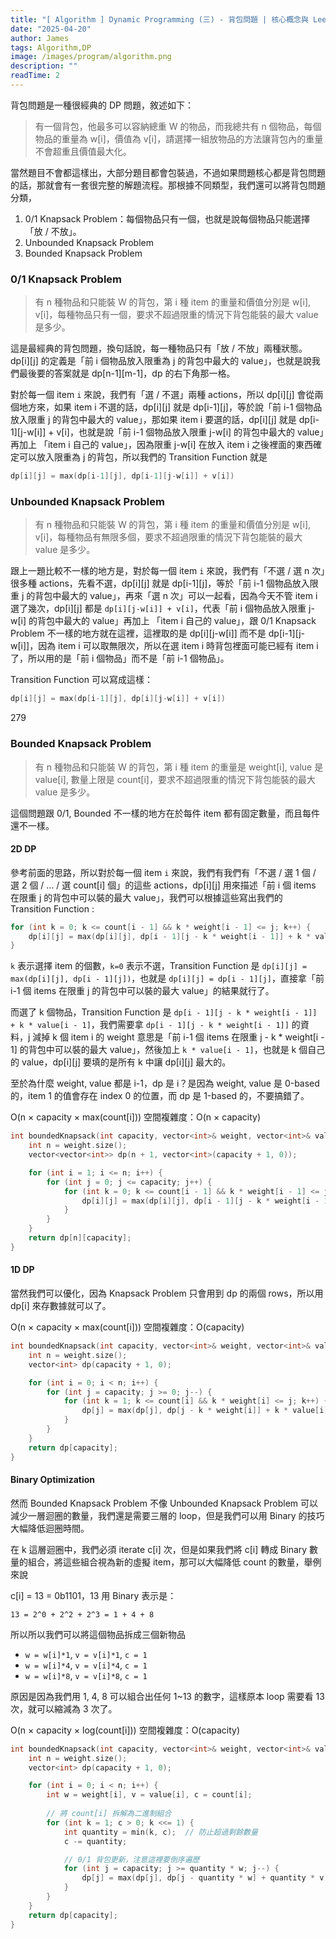 ```yaml
---
title: "[ Algorithm ] Dynamic Programming (三) - 背包問題 | 核心概念與 Leetcode 題型解析"
date: "2025-04-20"
author: James
tags: Algorithm,DP
image: /images/program/algorithm.png
description: ""
readTime: 2
---
```


背包問題是一種很經典的 DP 問題，敘述如下：

> 有一個背包，他最多可以容納總重 W 的物品，而我總共有 n 個物品，每個物品的重量為 w[i]，價值為 v[i]，請選擇一組放物品的方法讓背包內的重量不會超重且價值最大化。

當然題目不會都這樣出，大部分題目都會包裝過，不過如果問題核心都是背包問題的話，那就會有一套很完整的解題流程。那根據不同類型，我們還可以將背包問題分類，

1. 0/1 Knapsack Problem：每個物品只有一個，也就是說每個物品只能選擇「放 / 不放」。
2. Unbounded Knapsack Problem
3. Bounded Knapsack Problem



### **0/1 Knapsack Problem**

> 有 n 種物品和只能裝 W 的背包，第 i 種 item 的重量和價值分別是 w[i], v[i]，每種物品只有一個，要求不超過限重的情況下背包能裝的最大 value 是多少。

這是最經典的背包問題，換句話說，每一種物品只有「放 / 不放」兩種狀態。dp[i][j] 的定義是「前 i 個物品放入限重為 j 的背包中最大的 value」，也就是說我們最後要的答案就是 dp[n-1][m-1]，dp 的右下角那一格。

對於每一個 item `i` 來說，我們有「選 / 不選」兩種 actions，所以 dp[i][j] 會從兩個地方來，如果 item i 不選的話，dp[i][j] 就是 dp[i-1][j]，等於說「前 i-1 個物品放入限重 j 的背包中最大的 value」，那如果 item i 要選的話，dp[i][j] 就是 dp[i-1][j-w[i]] + v[i]，也就是說「前 i-1 個物品放入限重 j-w[i] 的背包中最大的 value」再加上 「item i 自己的 value」，因為限重 j-w[i] 在放入 item i 之後裡面的東西確定可以放入限重為 j 的背包，所以我們的 Transition Function 就是

```cpp
dp[i][j] = max(dp[i-1][j], dp[i-1][j-w[i]] + v[i])
```



### **Unbounded Knapsack Problem**

> 有 n 種物品和只能裝 W 的背包，第 i 種 item 的重量和價值分別是 w[i], v[i]，每種物品有無限多個，要求不超過限重的情況下背包能裝的最大 value 是多少。

跟上一題比較不一樣的地方是，對於每一個 item `i` 來說，我們有「不選 / 選 n 次」很多種 actions，先看不選，dp[i][j] 就是 dp[i-1][j]，等於「前 i-1 個物品放入限重 j 的背包中最大的 value」，再來「選 n 次」可以一起看，因為今天不管 item i 選了幾次，dp[i][j] 都是 `dp[i][j-w[i]] + v[i]`，代表「前 i 個物品放入限重 j-w[i] 的背包中最大的 value」再加上 「item i 自己的 value」，跟 0/1 Knapsack Problem 不一樣的地方就在這裡，這裡取的是 dp[i][j-w[i]] 而不是 dp[i-1][j-w[i]]，因為 item i 可以取無限次，所以在選 item i 時背包裡面可能已經有 item i 了，所以用的是「前 i 個物品」而不是「前 i-1 個物品」。

Transition Function 可以寫成這樣：

```cpp
dp[i][j] = max(dp[i-1][j], dp[i][j-w[i]] + v[i])
```

279

### **Bounded Knapsack Problem**

> 有 n 種物品和只能裝 W 的背包，第 i 種 item 的重量是 weight[i], value 是 value[i], 數量上限是 count[i]，要求不超過限重的情況下背包能裝的最大 value 是多少。

這個問題跟 0/1, Bounded 不一樣的地方在於每件 item 都有固定數量，而且每件還不一樣。

#### **2D DP**

參考前面的思路，所以對於每一個 item `i` 來說，我們有我們有「不選 / 選 1 個 / 選 2 個 / ... / 選 count[i] 個」的這些 actions，dp[i][j] 用來描述「前 i 個 items 在限重 j 的背包中可以裝的最大 value」，我們可以根據這些寫出我們的 Transition Function :

```cpp
for (int k = 0; k <= count[i - 1] && k * weight[i - 1] <= j; k++) {
    dp[i][j] = max(dp[i][j], dp[i - 1][j - k * weight[i - 1]] + k * value[i - 1]);
}
```

`k` 表示選擇 item 的個數，`k=0` 表示不選，Transition Function 是 `dp[i][j] = max(dp[i][j], dp[i - 1][j])`，也就是 `dp[i][j] = dp[i - 1][j]`，直接拿「前 i-1 個 items 在限重 j 的背包中可以裝的最大 value」的結果就行了。

而選了 k 個物品，Transition Function 是 `dp[i - 1][j - k * weight[i - 1]] + k * value[i - 1]`，我們需要拿 `dp[i - 1][j - k * weight[i - 1]]` 的資料，j 減掉 k 個 item i 的 weight 意思是「前 i-1 個 items 在限重 j - k * weight[i - 1] 的背包中可以裝的最大 value」，然後加上 `k * value[i - 1]`，也就是 k 個自己的 value，dp[i][j] 要填的是所有 k 中讓 dp[i][j] 最大的。

至於為什麼 weight, value 都是 i-1，dp 是 i？是因為 weight, value 是 0-based 的，item 1 的值會存在 index 0 的位置，而 dp 是 1-based 的，不要搞錯了。

O(n × capacity × max(count[i]))
空間複雜度：O(n × capacity)

```cpp
int boundedKnapsack(int capacity, vector<int>& weight, vector<int>& value, vector<int>& count) {
    int n = weight.size();
    vector<vector<int>> dp(n + 1, vector<int>(capacity + 1, 0));

    for (int i = 1; i <= n; i++) {
        for (int j = 0; j <= capacity; j++) {
            for (int k = 0; k <= count[i - 1] && k * weight[i - 1] <= j; k++) {
                dp[i][j] = max(dp[i][j], dp[i - 1][j - k * weight[i - 1]] + k * value[i - 1]);
            }
        }
    }
    return dp[n][capacity];
}
```

#### **1D DP**

當然我們可以優化，因為 Knapsack Problem 只會用到 dp 的兩個 rows，所以用 dp[i] 來存數據就可以了。

O(n × capacity × max(count[i]))
空間複雜度：O(capacity)

```cpp
int boundedKnapsack(int capacity, vector<int>& weight, vector<int>& value, vector<int>& count) {
    int n = weight.size();
    vector<int> dp(capacity + 1, 0);

    for (int i = 0; i < n; i++) {
        for (int j = capacity; j >= 0; j--) {
            for (int k = 1; k <= count[i] && k * weight[i] <= j; k++) {
                dp[j] = max(dp[j], dp[j - k * weight[i]] + k * value[i]);
            }
        }
    }
    return dp[capacity];
}
```

#### **Binary Optimization**

然而 Bounded Knapsack Problem 不像 Unbounded Knapsack Problem 可以減少一層迴圈的數量，我們還是需要三層的 loop，但是我們可以用 Binary 的技巧大幅降低迴圈時間。

在 k 這層迴圈中，我們必須 iterate c[i] 次，但是如果我們將 c[i] 轉成 Binary 數量的組合，將這些組合視為新的虛擬 item，那可以大幅降低 count 的數量，舉例來說

c[i] = 13 = 0b1101，13 用 Binary 表示是：

```
13 = 2^0 + 2^2 + 2^3 = 1 + 4 + 8
```

所以所以我們可以將這個物品拆成三個新物品

- `w = w[i]*1`, `v = v[i]*1`, `c = 1`
- `w = w[i]*4`, `v = v[i]*4`, `c = 1`
- `w = w[i]*8`, `v = v[i]*8`, `c = 1`

原因是因為我們用 1, 4, 8 可以組合出任何 1~13 的數字，這樣原本 loop 需要看 13 次，就可以縮減為 3 次了。


O(n × capacity × log(count[i]))
空間複雜度：O(capacity)

```cpp
int boundedKnapsack(int capacity, vector<int>& weight, vector<int>& value, vector<int>& count) {
    int n = weight.size();
    vector<int> dp(capacity + 1, 0);

    for (int i = 0; i < n; i++) {
        int w = weight[i], v = value[i], c = count[i];
        
        // 將 count[i] 拆解為二進制組合
        for (int k = 1; c > 0; k <<= 1) {
            int quantity = min(k, c);  // 防止超過剩餘數量
            c -= quantity;

            // 0/1 背包更新，注意這裡要倒序遍歷
            for (int j = capacity; j >= quantity * w; j--) {
                dp[j] = max(dp[j], dp[j - quantity * w] + quantity * v);
            }
        }
    }
    return dp[capacity];
}
```
